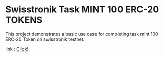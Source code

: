 # Swisstronik Task MINT 100 ERC-20 TOKENS

This project demonstrates a basic use case for completing task mint 100 ERC-20 Token on swisstronik testnet.

link : [Click!](https://www.swisstronik.com/testnet2/dashboard)